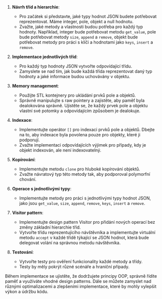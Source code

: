 1. **Návrh tříd a hierarchie**:
    - Pro začátek si představte, jaké typy hodnot JSON budete potřebovat reprezentovat. Máme integer, pole, objekt a null hodnotu.
    - Zvažte, jaké metody a vlastnosti budou potřeba pro každý typ hodnoty. Například, integer bude potřebovat metodu `get_value`, pole bude potřebovat metody `size`, `append` a `remove`, objekt bude potřebovat metody pro práci s klíči a hodnotami jako `keys`, `insert` a `remove`.

2. **Implementace jednotlivých tříd**:
    - Pro každý typ hodnoty JSON vytvořte odpovídající třídu.
    - Zamyslete se nad tím, jak bude každá třída reprezentovat daný typ hodnoty a jaké informace budou uchovávány v objektu.

3. **Memory management**:
    - Použijte STL kontejnery pro ukládání prvků pole a objektů.
    - Správně manipulujte s raw pointery a zajistěte, aby paměť byla dealokována správně. Ujistěte se, že každý prvek pole a objektu vlastní své potomky a odpovídajícím způsobem je dealokuje.

4. **Indexace**:
    - Implementujte operátor `[]` pro indexaci prvků pole a objektů. Dbejte na to, aby indexace byla povolena pouze pro objekty, které ji podporují.
    - Zvažte implementaci odpovídajících výjimek pro případy, kdy je objekt indexován, ale není indexovatelný.

5. **Kopírování**:
    - Implementujte metodu `clone` pro hluboké kopírování objektů.
    - Zvažte návratový typ této metody tak, aby podporoval polymorfní chování.

6. **Operace s jednotlivými typy**:
    - Implementujte metody pro práci s jednotlivými typy hodnot JSON, jako jsou `get_value`, `size`, `append`, `remove`, `keys`, `insert` a `remove`.

7. **Visitor pattern**:
    - Implementujte design pattern Visitor pro přidání nových operací bez změny základní hierarchie tříd.
    - Vytvořte třídu reprezentujícího návštěvníka a implementujte virtuální metodu `accept` v každé třídě týkající se JSON hodnot, která bude delegovat volání na správnou metodu návštěvníka.

8. **Testování**:
    - Vytvořte testy pro ověření funkcionality každé metody a třídy.
    - Testy by měly pokrýt různé scénáře a hraniční případy.

Během implementace se ujistěte, že dodržujete principy OOP, správně řídíte paměť a využíváte vhodné design patterns. Dále se můžete zamyslet nad různými optimalizacemi a zlepšeními implementace, které by mohly vylepšit výkon a údržbu kódu.
